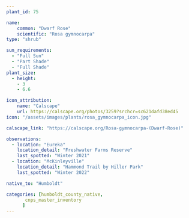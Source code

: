 ```yaml
---
plant_id: 75

name: 
    common: "Dwarf Rose"  
    scientific: "Rosa gymnocarpa"  
type: "shrub"

sun_requirements:
  - "Full Sun"
  - "Part Shade"
  - "Full Shade"
plant_size:
  - height: 
    - 3
    - 6.6

icon_attribution: 
    name: "Calscape"
    url: https://calscape.org/photos/3259?srchcr=sc621dafd38ed45 
icon: "/assets/images/plants/rosa_gymnocarpa_icon.jpg" 

calscape_link: "https://calscape.org/Rosa-gymnocarpa-(Dwarf-Rose)"

observations: 
  - location: "Eureka"
    location_detail: "Freshwater Farms Reserve"
    last_spotted: "Winter 2021"
  - location: "McKinleyville"
    location_detail: "Hammond Trail by Hiller Park" 
    last_spotted: "Winter 2022"

native_to: "Humboldt"

categories: [humboldt_county_native,
       cnps_master_inventory
      ]
---
```



